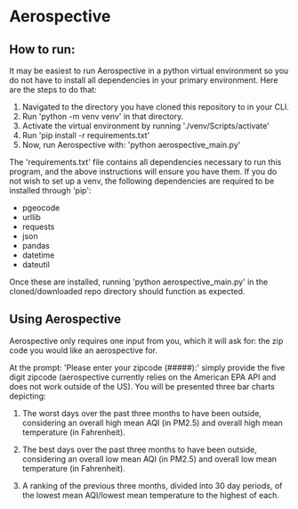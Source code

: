 # Aerospective



## How to run:

It may be easiest to run Aerospective in a python virtual environment so you do not have to install all dependencies in your primary environment. Here are the steps to do that:

1) Navigated to the directory you have cloned this repository to in your CLI.
2) Run 'python -m venv venv' in that directory.
3) Activate the virtual environment by running
'./venv/Scripts/activate'
4) Run 'pip install -r requirements.txt'
5) Now, run Aerospective with: 
'python aerospective_main.py'

The 'requirements.txt' file contains all dependencies necessary to run this program, and the above instructions will ensure you have them. If you do not wish to set up a venv, the following dependencies are required to be installed through 'pip':
- pgeocode
- urllib
- requests
- json
- pandas
- datetime
- dateutil

Once these are installed, running 'python aerospective_main.py' in the cloned/downloaded repo directory should function as expected.


## Using Aerospective

Aerospective only requires one input from you, which it will ask for: the zip code you would like an aerospective for. 

At the prompt: 'Please enter your zipcode (#####):'
simply provide the five digit zipcode (aerospective currently relies on the American EPA API and does not work outside of the US). You will be presented three bar charts depicting:

1) The worst days over the past three months to have been outside, considering an overall high mean AQI (in PM2.5) and overall high mean temperature (in Fahrenheit).

2) The best days over the past three months to have been outside, considering an overall low mean AQI (in PM2.5) and overall low mean temperature (in Fahrenheit).

3) A ranking of the previous three months, divided into 30 day periods, of the lowest mean AQI/lowest mean temperature to the highest of each. 
